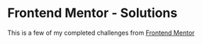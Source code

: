 # Frontend Mentor - Solutions

This is a few of my completed challenges from [Frontend Mentor](https://www.frontendmentor.io)

